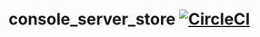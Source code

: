 # console_server_store [![CircleCI](https://dl.circleci.com/status-badge/img/gh/rlondon3/console_server_store/tree/main.svg?style=svg)](https://dl.circleci.com/status-badge/redirect/gh/rlondon3/console_server_store/tree/main)
